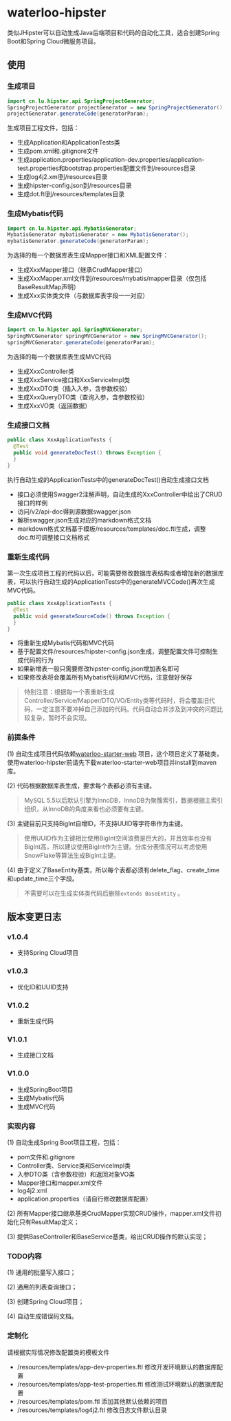 # waterloo-hipster

类似JHipster可以自动生成Java后端项目和代码的自动化工具，适合创建Spring Boot和Spring Cloud微服务项目。

## 使用

### 生成项目

```java
import cn.lu.hipster.api.SpringProjectGenerator;
SpringProjectGenerator projectGenerator = new SpringProjectGenerator();
projectGenerator.generateCode(generatorParam);
```

生成项目工程文件，包括：

- 生成Application和ApplicationTests类
- 生成pom.xml和.gitignore文件
- 生成application.properties/application-dev.properties/application-test.properties和bootstrap.properties配置文件到/resources目录
- 生成log4j2.xml到/resources目录
- 生成hipster-config.json到/resources目录
- 生成dot.ftl到/resources/templates目录

### 生成Mybatis代码

```java
import cn.lu.hipster.api.MybatisGenerator;
MybatisGenerator mybatisGenerator = new MybatisGenerator();
mybatisGenerator.generateCode(generatorParam);
```

为选择的每一个数据库表生成Mapper接口和XML配置文件：

- 生成XxxMapper接口（继承CrudMapper接口）
- 生成XxxMapper.xml文件到/resources/mybatis/mapper目录（仅包括BaseResultMap声明）
- 生成Xxx实体类文件（与数据库表字段一一对应）

### 生成MVC代码

```java
import cn.lu.hipster.api.SpringMVCGenerator;
SpringMVCGenerator springMVCGenerator = new SpringMVCGenerator();
springMVCGenerator.generateCode(generatorParam);
```

为选择的每一个数据库表生成MVC代码

- 生成XxxController类
- 生成XxxService接口和XxxServiceImpl类
- 生成XxxDTO类（插入入参，含参数校验）
- 生成XxxQueryDTO类（查询入参，含参数校验）
- 生成XxxVO类（返回数据）

### 生成接口文档

```java
public class XxxApplicationTests {
  @Test
  public void generateDocTest() throws Exception {
  }
}
```

执行自动生成的ApplicationTests中的generateDocTest()自动生成接口文档

- 接口必须使用Swagger2注解声明，自动生成的XxxController中给出了CRUD接口的样例
- 访问/v2/api-doc得到源数据swagger.json
- 解析swagger.json生成对应的markdown格式文档
- markdown格式文档基于模板/resources/templates/doc.ftl生成，调整doc.ftl可调整接口文档格式

### 重新生成代码

第一次生成项目工程的代码以后，可能需要修改数据库表结构或者增加新的数据库表，可以执行自动生成的ApplicationTests中的generateMVCCode()再次生成MVC代码。

```java
public class XxxApplicationTests {
  @Test 
  public void generateSourceCode() throws Exception {
  }
}
```

- 将重新生成Mybatis代码和MVC代码
- 基于配置文件/resources/hipster-config.json生成，调整配置文件可控制生成代码的行为
- 如果新增表一般只需要修改hipster-config.json增加表名即可
- 如果修改表将会覆盖所有Mybatis代码和MVC代码，注意做好保存

> 特别注意：根据每一个表重新生成Controller/Service/Mapper/DTO/VO/Entity类等代码时，将会覆盖旧代码，一定注意不要冲掉自己添加的代码。代码自动合并涉及到冲突的问题比较复杂，暂时不会实现。

### 前提条件

(1) 自动生成项目代码依赖[waterloo-starter-web](https://github.com/waterlu/waterloo-starter-web) 项目，这个项目定义了基础类，使用waterloo-hipster前请先下载waterloo-starter-web项目并install到maven库。

(2) 代码根据数据库表生成，要求每个表都必须有主键。

> MySQL 5.5以后默认引擎为InnoDB，InnoDB为聚簇索引，数据根据主索引组织，从InnoDB的角度来看也必须要有主键。

(3) 主键目前只支持BigInt自增ID，不支持UUID等字符串作为主键。

> 使用UUID作为主键相比使用BigInt空间浪费是巨大的，并且效率也没有BigInt高，所以建议使用BigInt作为主键。分库分表情况可以考虑使用SnowFlake等算法生成BigInt主键。

(4) 由于定义了BaseEntity基类，所以每个表都必须有delete_flag、create_time和update_time三个字段。

> 不需要可以在生成实体类代码后删除`extends BaseEntity` 。

## 版本变更日志

### v1.0.4

- 支持Spring Cloud项目

### v1.0.3

- 优化ID和UUID支持

### V1.0.2

- 重新生成代码

### V1.0.1

- 生成接口文档

### V1.0.0

- 生成SpringBoot项目
- 生成Mybatis代码
- 生成MVC代码



### 实现内容

(1) 自动生成Spring Boot项目工程，包括：

- pom文件和.gitignore
- Controller类、Service类和ServiceImpl类
- 入参DTO类（含参数校验）和返回对象VO类
- Mapper接口和mapper.xml文件
- log4j2.xml
- application.properties（请自行修改数据库配置）

(2) 所有Mapper接口继承基类CrudMapper实现CRUD操作，mapper.xml文件初始化只有ResultMap定义；

(3) 提供BaseController和BaseService基类，给出CRUD操作的默认实现；

### TODO内容

(1) 通用的批量写入接口；

(2) 通用的列表查询接口；

(3) 创建Spring Cloud项目；

(4) 自动生成错误码文档。

### 定制化

请根据实际情况修改配置类的模板文件

- /resources/templates/app-dev-properties.ftl 修改开发环境默认的数据库配置
- /resources/templates/app-test-properties.ftl 修改测试环境默认的数据库配置
- /resources/templates/pom.ftl 添加其他默认依赖的项目
- /resources/templates/log4j2.ftl 修改日志文件默认目录